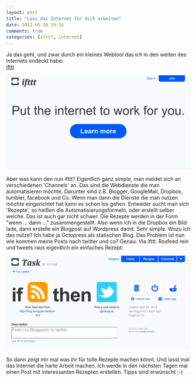 ```yaml
---
layout: post
title: "Lass das Internet für dich arbeiten"
date: 2012-05-18 19:14
comments: true
categories: [ifttt, internet]
---
```

Ja das geht, und zwar durch ein kleines Webtool das ich in den weiten des Internets endeckt habe:   
[ifttt](http://ifttt.com/)

![](/static/images/ifttt_screen.png 'ifttt Startscreen')

Aber was kann den nun ifttt? Eigentlich ganz simple, man meldet sich an verschiedenen 'Channels' an.
Das sind die Webdienste die man automatisieren möchte. Darunter sind z.B. Blogger, GoogleMail, Dropbox, tumbler, facebook und Co.
Wenn man dann die Dienste die man nutzen möchte eingerichtet hat kann es schon los gehen. Entweder sucht man sich 'Rezepte', so heißen die Automatisierungsformeln, oder erstellt selber welche.
Das ist auch gar nicht schwer. Die Rezepte werden in der Form "wenn ... dann ..." zusammengestellt. Also wenn ich in die Dropbox ein Bild lade, dann erstelle ein Blogpost auf Wordpress damit.
Sehr simple. Wozu ich das nutze? Ich habe ja Octopress als statischen Blog. Das Problem ist nun wie kommen meine Posts nach twitter und co?
Genau. Via ifttt. Rssfeed rein und tweets raus eigentlich ein einfaches Rezept:

![](/static/images/ifttt_screen_rezept.png 'ifttt Blog zu Twitter Rezept')

So dann zeigt mir mal was ihr für tolle Rezepte machen könnt. Und lasst mal das Internet die harte Arbeit machen. Ich werde in den nächsten Tagen mal einen Post mit interessanten Rezepten erstellen. Tipps sind erwünscht ;-)
